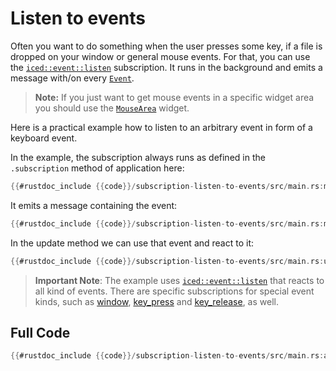 # Listen to events

Often you want to do something when the user presses some key, if a file is dropped on your window or general mouse events. 
For that, you can use the [`iced::event::listen`](https://docs.iced.rs/iced/event/fn.listen.html) subscription. It runs in the background and emits a message with/on every [`Event`](https://docs.iced.rs/iced/enum.Event.html).

> **Note:** If you just want to get mouse events in a specific widget area you should use the [`MouseArea`](https://docs.iced.rs/iced/widget/struct.MouseArea.html) widget. 

Here is a practical example how to listen to an arbitrary event in form of a keyboard event.

In the example, the subscription always runs as defined in the `.subscription` method of application here:
```rust
{{#rustdoc_include {{code}}/subscription-listen-to-events/src/main.rs:main}}
```

It emits a message containing the event:
```rust
{{#rustdoc_include {{code}}/subscription-listen-to-events/src/main.rs:message_enum}}
```

In the update method we can use that event and react to it:
```rust
{{#rustdoc_include {{code}}/subscription-listen-to-events/src/main.rs:update}}
```

> **Important Note**: The example uses [`iced::event::listen`](https://docs.rs/iced/0.13.1/iced/event/fn.listen.html) that reacts to all kind of events. There are specific subscriptions for special event kinds, such as [window](https://docs.iced.rs/iced/window/fn.events.html), [key_press](https://docs.iced.rs/iced/keyboard/fn.on_key_press.html) and [key_release](https://docs.iced.rs/iced/keyboard/fn.on_key_release.html), as well. 

## Full Code
```rust
{{#rustdoc_include {{code}}/subscription-listen-to-events/src/main.rs:all}}
```
